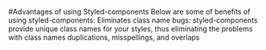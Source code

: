 #Advantages of using Styled-components
Below are some of benefits of using styled-components: Eliminates class name bugs: styled-components provide unique class names for your styles, thus eliminating the problems with class names duplications, misspellings, and overlaps
